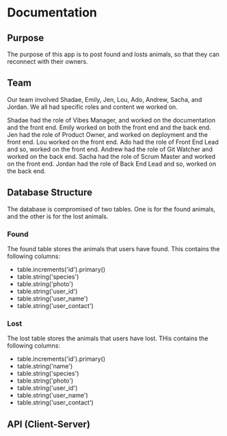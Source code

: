 # Documentation

## Purpose

The purpose of this app is to post found and losts animals, so that they can reconnect with their owners.

## Team

Our team involved Shadae, Emily, Jen, Lou, Ado, Andrew, Sacha, and Jordan. 
We all had specific roles and content we worked on.

Shadae had the role of Vibes Manager, and worked on the documentation and the front end. 
Emily worked on both the front end and the back end.
Jen had the role of Product Owner, and worked on deployment and the front end.
Lou worked on the front end.
Ado had the role of Front End Lead and so, worked on the front end.
Andrew had the role of Git Watcher and worked on the back end.
Sacha had the role of Scrum Master and worked on the front end.
Jordan had the role of Back End Lead and so, worked on the back end.

## Database Structure

The database is compromised of two tables. One is for the found animals, and the other is for the lost animals. 

### Found

The found table stores the animals that users have found. This contains the following columns:
- table.increments('id').primary()
- table.string('species')
- table.string('photo')
- table.string('user_id')
- table.string('user_name')
- table.string('user_contact')

### Lost

The lost table stores the animals that users have lost. THis contains the following columns:
- table.increments('id').primary()
- table.string('name')
- table.string('species')
- table.string('photo')
- table.string('user_id')
- table.string('user_name')
- table.string('user_contact')

## API (Client-Server)


## 